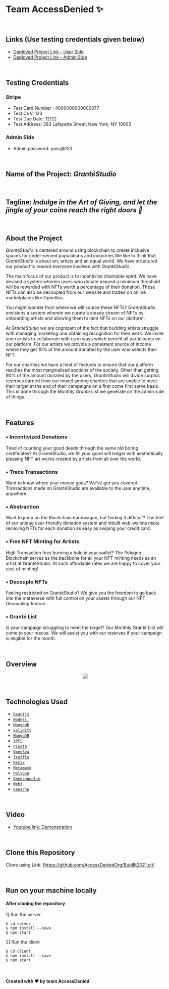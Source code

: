 # Team AccessDenied ✨
<br />

## Links (Use testing credentials given below)
- [Deployed Project Link - User Side](https://grante-studio.netlify.app/client)
- [Deployed Project Link - Admin Side](https://grante-studio.netlify.app/admin)
<br />

## Testing Credentials
### Stripe 
- Test Card Number : 4000000000000077
- Test CVV: 123
- Test Due Date: 12/22 
- Test Address: 383 Lafayette Street, New York, NY 10003

### Admin Side
- Admin password: pass@123
<br /> 

## Name of the Project: _GrantéStudio_ 
<br /> 

## Tagline: _Indulge in the Art of Giving, and let the jingle of your coins reach the right doors 🎅_ 
<br />

## About the Project
_GrantéStudio_ is centered around using blockchain to create inclusive spaces for under-served populations and industries.We like to think that _GrantéStudio_ is about art,
artists and an equal world. We have structured our product to reward everyone involved with _GrantéStudio_ .

The main focus of our product is to incentivize charitable spirit. We have devised a system wherein users who donate beyond a minimum threshold will be rewarded with NFTs 
worth a percentage of their donation. These NFTs can also be decoupled from our website and traded on online marketplaces like OpenSea.

You might wonder from where we will source these NFTs? _GrantéStudio_ envisions a system wherein we curate a steady stream of NFTs by onboarding artists and allowing them to
mint NFTs on our platform.

At _GrantéStudio_ we are cognizant of the fact that budding artists struggle with managing marketing and obtaining recognition for their work. We invite such artists to 
collaborate with us in ways which benefit all participants on our platform. For our artists we provide a consistent source of income where they get 10% of the amount 
donated by the user who selects their NFT.

For our charities we have a host of features to ensure that our platform reaches the most marginalised sections of the society. Other than getting 90% of the amount donated 
by the users, _GrantéStudio_  will divide surplus reserves earned from our model among charities that are unable to meet their target at the end of their campaigns on a first 
come first serve basis. This is done through the Monthly _Granté_  List we generate on the admin side of things.

<br />

## Features  
### • Incentivized Donations
Tired of counting your good deeds through the same old boring certificates? At GrantéStudio, we fill your good will ledger with aesthetically pleasing NFT art works created
by artists from all over the world.

### • Trace Transactions
Want to know where your money goes? We've got you covered. Transactions made on GrantéStudio are available to the user anytime, anywhere.
  
### • Abstraction
Want to jump on the Blockchain bandwagon, but finding it difficult? The feel of our unique user-friendly donation system and inbuilt web-wallets
make recieving NFTs for each donation as easy as swiping your credit card.

### • Free NFT Minting for Artists
High Transaction fees burning a hole in your wallet? The Polygon Blockchain serves as the backbone for all your NFT minting needs as an artist at GrantéStudio.
At such affordable rates we are happy to cover your cost of minting!

### • Decouple NFTs
Feeling restricted on GrantéStudio? We give you the freedom to go back into the metaverse with full control on your assets through our NFT Decoupling feature.

### • Granté List
Is your campaign struggling to meet the target? Our Monthly Granté List will come to your rescue. We will assist you with our reserves if your campaign is 
eligible for the month.  

<br/>

## Overview
<p align="center">
  <img src="https://i.postimg.cc/Dz0C8F77/flow-diagram.jpg" />
</p>  

<br />

## Technologies Used
- [`Reactjs`](#) 
- [`Nodejs `](#)
- [`Mongodb`](#)
- [`Solidity`](#)
- [`MongoDB`](#)
- [`IPFS`](#)
- [`Pinata`](#)
- [`OpenSea`](#)
- [`Truffle`](#)
- [`Remix`](#)
- [`Metamask`](#)
- [`Polygon`](#)
- [`Openzeppelin`](#)
- [`Web3`](#)
- [`Ganache`](#)

<br />

## Video
- [Youtube link: Demonstration](https://www.youtube.com/watch?v=JWeEnOMhVdw)

<br/>

                                                 
## Clone this Repository
Clone using Link: [https://github.com/AccessDeniedOrg/BuidlIt2021.git]

<br/>
                                                   
## Run on your machine locally
#### After cloning the repository
1] Run the server
```
$ cd server
$ npm install --save
$ npm start
```
2] Run the client
```
$ cd client
$ npm install --save
$ npm start
```

<br/>


#### Created with ❤  by team  AccessDenied
